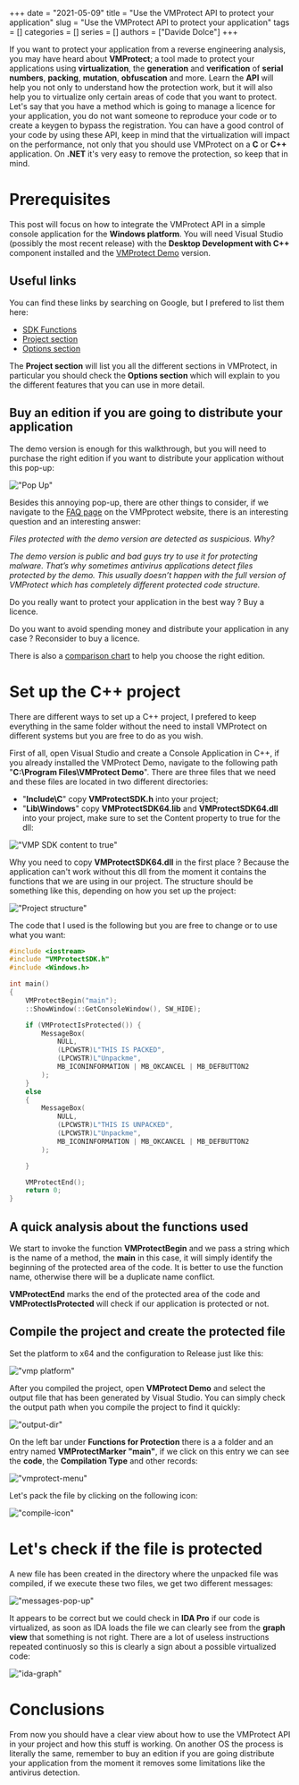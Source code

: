 +++ 
date = "2021-05-09"
title = "Use the VMProtect API to protect your application"
slug = "Use the VMProtect API to protect your application"
tags = []
categories = []
series = []
authors = ["Davide Dolce"]
+++

If you want to protect your application from a reverse engineering analysis, you may have heard about **VMProtect**; a tool made to protect your applications using **virtualization**, the **generation** and **verification** of **serial numbers**, **packing**, **mutation**, **obfuscation** and more. Learn the **API** will help you not only to understand how the protection work, but it will also help you to virtualize only certain areas of code that you want to protect. Let's say that you have a method which is going to manage a licence for your application, you do not want someone to reproduce your code or to create a keygen to bypass the registration. You can have a good control of your code by using these API, keep in mind that the virtualization will impact on the performance, not only that you should use VMProtect on a **C** or **C++** application. On **.NET** it's very easy to remove the protection, so keep that in mind.

# Prerequisites

This post will focus on how to integrate the VMProtect API in a simple console application for the **Windows platform**. You will need Visual Studio (possibly the most recent release) with the **Desktop Development with C++** component installed and the [VMProtect Demo](https://vmpsoft.com/) version.

## Useful links

You can find these links by searching on Google, but I prefered to list them here:

- [SDK Functions](http://vmpsoft.com/support/user-manual/working-with-vmprotect/preparing-a-project/sdk-functions/)
- [Project section](http://vmpsoft.com/support/user-manual/working-with-vmprotect/main-window/project-section/)
- [Options section](http://vmpsoft.com/support/user-manual/working-with-vmprotect/main-window/project-section/options-section/)

The **Project section** will list you all the different sections in VMProtect, in particular you should check the **Options section** which will explain to you the different features that you can use in more detail.

## Buy an edition if you are going to distribute your application

The demo version is enough for this walkthrough, but you will need to purchase the right edition if you want to distribute your application without this pop-up:

!["Pop Up"](/images/posts/use-the-vmprotect-api-to-protect-your-application/demo-pop-up.png)

Besides this annoying pop-up, there are other things to consider, if we navigate to the [FAQ page](http://vmpsoft.com/support/faq/) on the VMPprotect website, there is an interesting question and an interesting answer:

_Files protected with the demo version are detected as suspicious. Why?_

_The demo version is public and bad guys try to use it for protecting malware. That’s why sometimes antivirus applications detect files protected by the demo. This usually doesn’t happen with the full version of VMProtect which has completely different protected code structure._

Do you really want to protect your application in the best way ? Buy a licence.

Do you want to avoid spending money and distribute your application in any case ? Reconsider to buy a licence.

There is also a [comparison chart](http://vmpsoft.com/products/matrix/) to help you choose the right edition.

# Set up the C++ project

There are different ways to set up a C++ project, I prefered to keep everything in the same folder without the need to install VMProtect on different systems but you are free to do as you wish.

First of all, open Visual Studio and create a Console Application in C++, if you already installed the VMProtect Demo, navigate to the following path "**C:\Program Files\VMProtect Demo**". There are three files that we need and these files are located in two different directories:

- "**Include\C**" copy **VMProtectSDK.h** into your project;
- "**Lib\Windows**" copy **VMProtectSDK64.lib** and **VMProtectSDK64.dll** into your project, make sure to set the Content property to true for the dll:

!["VMP SDK content to true"](/images/posts/use-the-vmprotect-api-to-protect-your-application/vmp-sdk-dll-content-to-true.png)

Why you need to copy **VMProtectSDK64.dll** in the first place ? Because the application can't work without this dll from the moment it contains the functions that we are using in our project. The structure should be something like this, depending on how you set up the project:

!["Project structure"](/images/posts/use-the-vmprotect-api-to-protect-your-application/project-structure.png)

The code that I used is the following but you are free to change or to use what you want:

```cpp
#include <iostream>
#include "VMProtectSDK.h"
#include <Windows.h>

int main()
{
    VMProtectBegin("main");
    ::ShowWindow(::GetConsoleWindow(), SW_HIDE);

    if (VMProtectIsProtected()) {
        MessageBox(
            NULL,
            (LPCWSTR)L"THIS IS PACKED",
            (LPCWSTR)L"Unpackme",
            MB_ICONINFORMATION | MB_OKCANCEL | MB_DEFBUTTON2
        );
    }
    else
    {
        MessageBox(
            NULL,
            (LPCWSTR)L"THIS IS UNPACKED",
            (LPCWSTR)L"Unpackme",
            MB_ICONINFORMATION | MB_OKCANCEL | MB_DEFBUTTON2
        );

    }

    VMProtectEnd();
    return 0;
}
```

## A quick analysis about the functions used

We start to invoke the function **VMProtectBegin** and we pass a string which is the name of a method, the **main** in this case, it will simply identify the beginning of the protected area of the code. It is better to use the function name, otherwise there will be a duplicate name conflict.

**VMProtectEnd** marks the end of the protected area of the code and **VMProtectIsProtected** will check if our application is protected or not.

## Compile the project and create the protected file

Set the platform to x64 and the configuration to Release just like this:

!["vmp platform"](/images/posts/use-the-vmprotect-api-to-protect-your-application/vmp-platform.png)

After you compiled the project, open **VMProtect Demo** and select the output file that has been generated by Visual Studio. You can simply check the output path when you compile the project to find it quickly:

!["output-dir"](/images/posts/use-the-vmprotect-api-to-protect-your-application/output-dir.png)

On the left bar under **Functions for Protection** there is a a folder and an entry named **VMProtectMarker "main"**, if we click on this entry we can see the **code**, the **Compilation Type** and other records:

!["vmprotect-menu"](/images/posts/use-the-vmprotect-api-to-protect-your-application/vmprotect-menu.png)

Let's pack the file by clicking on the following icon:

!["compile-icon"](/images/posts/use-the-vmprotect-api-to-protect-your-application/compile-icon.png)

# Let's check if the file is protected

A new file has been created in the directory where the unpacked file was compiled, if we execute these two files, we get two different messages:

!["messages-pop-up"](/images/posts/use-the-vmprotect-api-to-protect-your-application/messages-pop-up.png)

It appears to be correct but we could check in **IDA Pro** if our code is virtualized, as soon as IDA loads the file we can clearly see from the **graph view** that something is not right. There are a lot of useless instructions repeated continuosly so this is clearly a sign about a possible virtualized code:

!["ida-graph"](/images/posts/use-the-vmprotect-api-to-protect-your-application/ida-graph.png)

# Conclusions

From now you should have a clear view about how to use the VMProtect API in your project and how this stuff is working. On another OS the process is literally the same, remember to buy an edition if you are going distribute your application from the moment it removes some limitations like the antivirus detection.